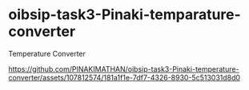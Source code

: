 # oibsip-task3-Pinaki-temparature-converter
Temperature Converter


https://github.com/PINAKIMATHAN/oibsip-task3-Pinaki-temperature-converter/assets/107812574/181a1f1e-7df7-4326-8930-5c513031d8d0

